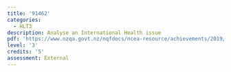 ```yaml
---
title: '91462'
categories:
  - HLT3
description: Analyse an International Health issue
pdf: 'https://www.nzqa.govt.nz/nqfdocs/ncea-resource/achievements/2019/as91462.pdf'
level: '3'
credits: '5'
assessment: External
---
```


